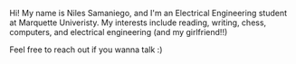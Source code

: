 Hi! My name is Niles Samaniego, and I'm an Electrical Engineering student at Marquette Univeristy. My interests include reading, writing, chess, computers, and electrical engineering (and my girlfriend!!)

Feel free to reach out if you wanna talk :)

